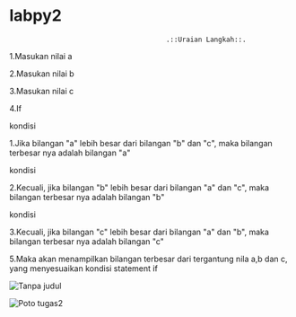 # labpy2
                                           .::Uraian Langkah::.
1.Masukan nilai a

2.Masukan nilai b

3.Masukan nilai c

4.If

kondisi 

1.Jika bilangan "a" lebih besar dari bilangan "b" dan "c",
maka bilangan terbesar nya adalah bilangan "a"

kondisi 

2.Kecuali, jika bilangan "b" lebih besar dari bilangan "a" dan "c",
maka bilangan terbesar nya adalah bilangan "b"

kondisi 

3.Kecuali, jika bilangan "c" lebih besar dari bilangan "a" dan "b",
maka bilangan terbesar nya adalah bilangan "c"

5.Maka akan menampilkan bilangan terbesar dari tergantung nila a,b dan c, yang menyesuaikan kondisi statement if


![Tanpa judul](https://user-images.githubusercontent.com/58107014/69478307-7a7edc80-0e23-11ea-9322-cd52fb86cba3.png)


![Poto tugas2](https://user-images.githubusercontent.com/58107014/69478313-9da98c00-0e23-11ea-9d1e-4b9bdf15920f.png)
